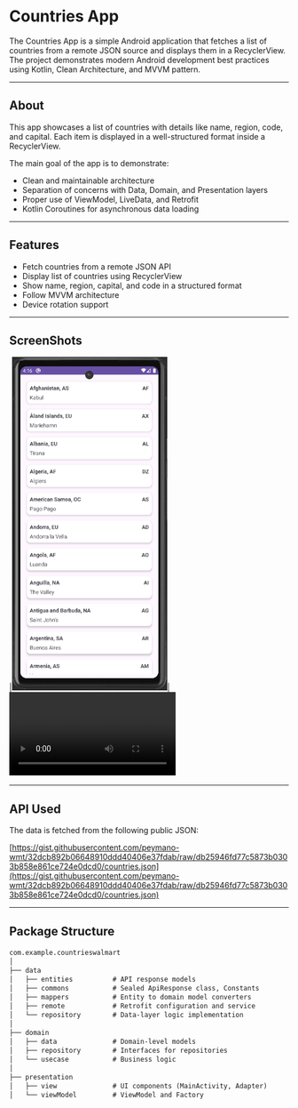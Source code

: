 # Countries App

The Countries App is a simple Android application that fetches a list of countries from a remote JSON source and displays them in a RecyclerView. The project demonstrates modern Android development best practices using Kotlin, Clean Architecture, and MVVM pattern.

---

## About

This app showcases a list of countries with details like name, region, code, and capital. Each item is displayed in a well-structured format inside a RecyclerView.

The main goal of the app is to demonstrate:

- Clean and maintainable architecture
- Separation of concerns with Data, Domain, and Presentation layers
- Proper use of ViewModel, LiveData, and Retrofit
- Kotlin Coroutines for asynchronous data loading

---

## Features

- Fetch countries from a remote JSON API
- Display list of countries using RecyclerView
- Show name, region, capital, and code in a structured format
- Follow MVVM architecture
- Device rotation support

---

## ScreenShots
|<img alt="screenshot" height="600" src="https://github.com/Gdeepika56/Walmart-Deepika-CodingAssessment/blob/main/country_list.png" width="280"/>|<video src="https://github.com/Gdeepika56/Walmart-Deepika-CodingAssessment/blob/main/country.mp4"/>|

---

## API Used

The data is fetched from the following public JSON:

[https://gist.githubusercontent.com/peymano-wmt/32dcb892b06648910ddd40406e37fdab/raw/db25946fd77c5873b0303b858e861ce724e0dcd0/countries.json](https://gist.githubusercontent.com/peymano-wmt/32dcb892b06648910ddd40406e37fdab/raw/db25946fd77c5873b0303b858e861ce724e0dcd0/countries.json)

---

## Package Structure
```text
com.example.countrieswalmart
│
├── data
│   ├── entities          # API response models
│   ├── commons           # Sealed ApiResponse class, Constants
│   ├── mappers           # Entity to domain model converters
│   ├── remote            # Retrofit configuration and service
│   └── repository        # Data-layer logic implementation
│
├── domain
│   ├── data              # Domain-level models
│   ├── repository        # Interfaces for repositories
│   └── usecase           # Business logic
│
├── presentation
│   ├── view              # UI components (MainActivity, Adapter)
│   └── viewModel         # ViewModel and Factory

